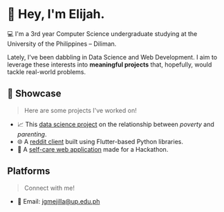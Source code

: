 # 🌱 Hey, I'm Elijah. 

💻 I'm a 3rd year Computer Science undergraduate studying at the University of the Philippines – Diliman. 

Lately, I've been dabbling in Data Science and Web Development. I aim to leverage these interests into **meaningful projects** that, hopefully, would tackle real-world problems.


## 🔭 Showcase
> Here are some projects I've worked on! 
- 📈 This [data science project](https://tes-birth-rate.vercel.app) on the relationship between *poverty* and *parenting*.
- 🌐 A [reddit client](https://github.com/UPD-CS-12/cs12222project-maca-mejilla) built using Flutter-based Python libraries.
- 🧸 A [self-care web application](https://github.com/compsat/bh24-based-template) made for a Hackathon. 

## Platforms
> Connect with me!
- 📧 Email: jgmejilla@up.edu.ph  
